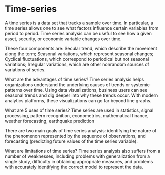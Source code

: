 # Time-series

A time series is a data set that tracks a sample over time. In particular, a time series allows one to see what factors influence certain variables from period to period. Time series analysis can be useful to see how a given asset, security, or economic variable changes over time.

These four components are:
Secular trend, which describe the movement along the term;
Seasonal variations, which represent seasonal changes;
Cyclical fluctuations, which correspond to periodical but not seasonal variations;
Irregular variations, which are other nonrandom sources of variations of series.

What are the advantages of time series?
Time series analysis helps organizations understand the underlying causes of trends or systemic patterns over time. Using data visualizations, business users can see seasonal trends and dig deeper into why these trends occur. With modern analytics platforms, these visualizations can go far beyond line graphs.


What are 5 uses of time series?
Time series are used in statistics, signal processing, pattern recognition, econometrics, mathematical finance, weather forecasting, earthquake prediction

There are two main goals of time series analysis: identifying the nature of the phenomenon represented by the sequence of observations, and forecasting (predicting future values of the time series variable).


What are limitations of time series?
Time series analysis also suffers from a number of weaknesses, including problems with generalization from a single study, difficulty in obtaining appropriate measures, and problems with accurately identifying the correct model to represent the data.
